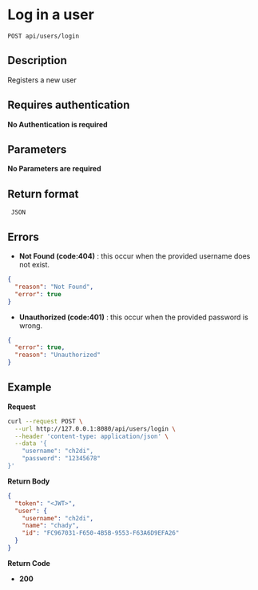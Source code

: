# Log in a user

    POST api/users/login

## Description

Registers a new user

## Requires authentication

**No Authentication is required**

## Parameters

**No Parameters are required**

## Return format

     JSON

## Errors

- **Not Found (code:404)** : this occur when the provided username does not exist.

```json
{
  "reason": "Not Found",
  "error": true
}
```

- **Unauthorized (code:401)** : this occur when the provided password is wrong.

```json
{
  "error": true,
  "reason": "Unauthorized"
}
```

## Example

**Request**

```bash
curl --request POST \
  --url http://127.0.0.1:8080/api/users/login \
  --header 'content-type: application/json' \
  --data '{
	"username": "ch2di",
	"password": "12345678"
}'
```

**Return Body**

```json
{
  "token": "<JWT>",
  "user": {
    "username": "ch2di",
    "name": "chady",
    "id": "FC967031-F650-4B5B-9553-F63A6D9EFA26"
  }
}
```

**Return Code**

- **200**
